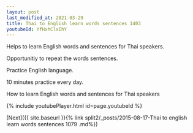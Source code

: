 ```yaml
---
layout: post
last_modified_at: 2021-03-29
title: Thai to English learn words sentences 1403 
youtubeId: YfHxhClxIhY
---
```

 
 
Helps to learn English words and sentences for Thai speakers.

Opportunitiy to repeat the words sentences. 

Practice English language. 
 
10 minutes practice every day. 
 
How to learn English words and sentences for Thai speakers 
 
{% include youtubePlayer.html id=page.youtubeId %}
 
 
[Next]({{ site.baseurl }}{% link  split2/_posts/2015-08-17-Thai to english learn words sentences 1079 .md%})
 
